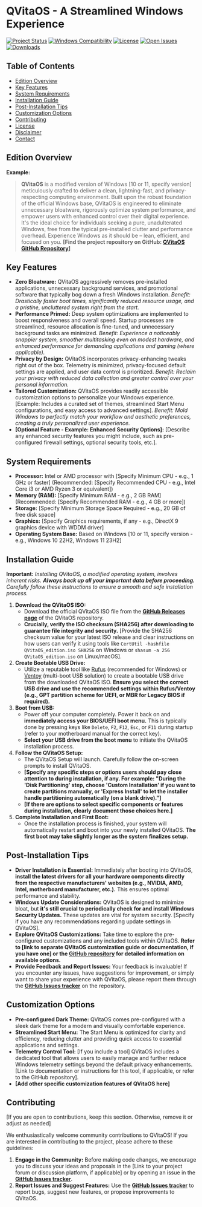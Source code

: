 # QVitaOS - A Streamlined Windows Experience

[![Project Status](https://img.shields.io/badge/status-placeholder-blue)](https://shields.io/)
[![Windows Compatibility](https://img.shields.io/badge/Windows-10%20%7C%2011-blueviolet)](https://shields.io/)
[![License](https://img.shields.io/badge/license-MIT-green)](https://shields.io/)  [![Open Issues](https://img.shields.io/github/issues/QVitaLLC/QVitaOS)](https://github.com/QVitaLLC/QVitaOS/issues) [![Downloads](https://img.shields.io/github/downloads/QVitaLLC/QVitaOS/total.svg)](https://github.com/QVitaLLC/QVitaOS/releases)

## Table of Contents

- [Edition Overview](#edition-overview)
- [Key Features](#key-features)
- [System Requirements](#system-requirements)
- [Installation Guide](#installation-guide)
- [Post-Installation Tips](#post-installation-tips)
- [Customization Options](#customization-options)
- [Contributing](#contributing)
- [License](#license)
- [Disclaimer](#disclaimer)
- [Contact](#contact)

## Edition Overview

**Example:**

> **QVitaOS** is a modified version of Windows [10 or 11, specify version] meticulously crafted to deliver a clean, lightning-fast, and privacy-respecting computing environment.  Built upon the robust foundation of the official Windows base, QVitaOS is engineered to eliminate unnecessary bloatware, rigorously optimize system performance, and empower users with enhanced control over their digital experience. It's the ideal choice for individuals seeking a pure, unadulterated Windows, free from the typical pre-installed clutter and performance overhead.  Experience Windows as it should be – lean, efficient, and focused on you.  **[Find the project repository on GitHub: [QVitaOS GitHub Repository](https://github.com/QVitaLLC/QVitaOS)]**

## Key Features

*   **Zero Bloatware:**  QVitaOS aggressively removes pre-installed applications, unnecessary background services, and promotional software that typically bog down a fresh Windows installation. *Benefit: Drastically faster boot times, significantly reduced resource usage, and a pristine, uncluttered system right from the start.*
*   **Performance Primed:** Deep system optimizations are implemented to boost responsiveness and overall speed. Startup processes are streamlined, resource allocation is fine-tuned, and unnecessary background tasks are minimized. *Benefit: Experience a noticeably snappier system, smoother multitasking even on modest hardware, and enhanced performance for demanding applications and gaming (where applicable).*
*   **Privacy by Design:** QVitaOS incorporates privacy-enhancing tweaks right out of the box. Telemetry is minimized, privacy-focused default settings are applied, and user data control is prioritized. *Benefit: Reclaim your privacy with reduced data collection and greater control over your personal information.*
*   **Tailored Customization:** QVitaOS provides readily accessible customization options to personalize your Windows experience.  [Example: Includes a curated set of themes, streamlined Start Menu configurations, and easy access to advanced settings]. *Benefit: Mold Windows to perfectly match your workflow and aesthetic preferences, creating a truly personalized user experience.*
*   **[Optional Feature - Example: Enhanced Security Options]:** [Describe any enhanced security features you might include, such as pre-configured firewall settings, optional security tools, etc.].

## System Requirements

*   **Processor:** Intel or AMD processor with [Specify Minimum CPU - e.g., 1 GHz or faster] (Recommended: [Specify Recommended CPU - e.g.,  Intel Core i3 or AMD Ryzen 3 or equivalent])
*   **Memory (RAM):** [Specify Minimum RAM - e.g., 2 GB RAM] (Recommended: [Specify Recommended RAM - e.g., 4 GB or more])
*   **Storage:** [Specify Minimum Storage Space Required - e.g., 20 GB of free disk space]
*   **Graphics:** [Specify Graphics requirements, if any - e.g., DirectX 9 graphics device with WDDM driver]
*   **Operating System Base:** Based on Windows [10 or 11, specify version - e.g., Windows 10 22H2, Windows 11 23H2]

## Installation Guide

**Important:**  *Installing QVitaOS, a modified operating system, involves inherent risks. **Always back up all your important data before proceeding.** Carefully follow these instructions to ensure a smooth and safe installation process.*

1.  **Download the QVitaOS ISO:**
    *   Download the official QVitaOS ISO file from the **[GitHub Releases page](https://github.com/QVitaLLC/QVitaOS/releases)** of the QVitaOS repository.
    *   **Crucially, verify the ISO checksum (SHA256) after downloading to guarantee file integrity and security.** [Provide the SHA256 checksum value for your latest ISO release and clear instructions on how users can verify it using tools like `CertUtil -hashfile QVitaOS_edition.iso SHA256` on Windows or `shasum -a 256 QVitaOS_edition.iso` on Linux/macOS].
2.  **Create Bootable USB Drive:**
    *   Utilize a reputable tool like [Rufus](https://rufus.ie/) (recommended for Windows) or [Ventoy](https://www.ventoy.net/en/index.html) (multi-boot USB solution) to create a bootable USB drive from the downloaded QVitaOS ISO.  **Ensure you select the correct USB drive and use the recommended settings within Rufus/Ventoy (e.g., GPT partition scheme for UEFI, or MBR for Legacy BIOS if required).**
3.  **Boot from USB:**
    *   Power off your computer completely.  Power it back on and **immediately access your BIOS/UEFI boot menu.** This is typically done by pressing keys like `Delete`, `F2`, `F12`, `Esc`, or `F11` during startup (refer to your motherboard manual for the correct key).
    *   **Select your USB drive from the boot menu** to initiate the QVitaOS installation process.
4.  **Follow the QVitaOS Setup:**
    *   The QVitaOS Setup will launch. Carefully follow the on-screen prompts to install QVitaOS.
    *   **[Specify any specific steps or options users should pay close attention to during installation, if any. For example: "During the 'Disk Partitioning' step, choose 'Custom Installation' if you want to create partitions manually, or 'Express Install' to let the installer handle partitioning automatically (on a blank drive)."]**
    *   **[If there are options to select specific components or features during installation, clearly document those choices here.]**
5.  **Complete Installation and First Boot:**
    *   Once the installation process is finished, your system will automatically restart and boot into your newly installed QVitaOS.  **The first boot may take slightly longer as the system finalizes setup.**

## Post-Installation Tips

*   **Driver Installation is Essential:**  Immediately after booting into QVitaOS, **install the latest drivers for all your hardware components directly from the respective manufacturers' websites (e.g., NVIDIA, AMD, Intel, motherboard manufacturer, etc.).** This ensures optimal performance and stability.
*   **Windows Update Considerations:**  QVitaOS is designed to minimize bloat, but **it's still crucial to periodically check for and install Windows Security Updates.** These updates are vital for system security. [Specify if you have any recommendations regarding update settings in QVitaOS].
*   **Explore QVitaOS Customizations:** Take time to explore the pre-configured customizations and any included tools within QVitaOS.  **Refer to [link to separate QVitaOS customization guide or documentation, if you have one] or the [GitHub repository](https://github.com/QVitaLLC/QVitaOS) for detailed information on available options.**
*   **Provide Feedback and Report Issues:**  Your feedback is invaluable! If you encounter any issues, have suggestions for improvement, or simply want to share your experience with QVitaOS, please report them through the **[GitHub Issues tracker](https://github.com/QVitaLLC/QVitaOS/issues)** on the repository.

## Customization Options

*   **Pre-configured Dark Theme:** QVitaOS comes pre-configured with a sleek dark theme for a modern and visually comfortable experience.
*   **Streamlined Start Menu:** The Start Menu is optimized for clarity and efficiency, reducing clutter and providing quick access to essential applications and settings.
*   **Telemetry Control Tool:** [If you include a tool] QVitaOS includes a dedicated tool that allows users to easily manage and further reduce Windows telemetry settings beyond the default privacy enhancements. [Link to documentation or instructions for this tool, if applicable, or refer to the GitHub repository].
*   **[Add other specific customization features of QVitaOS here]**

## Contributing

[If you are open to contributions, keep this section. Otherwise, remove it or adjust as needed]

We enthusiastically welcome community contributions to QVitaOS! If you are interested in contributing to the project, please adhere to these guidelines:

1.  **Engage in the Community:**  Before making code changes, we encourage you to discuss your ideas and proposals in the [Link to your project forum or discussion platform, if applicable] or by opening an issue in the **[GitHub Issues tracker](https://github.com/QVitaLLC/QVitaOS/issues)**.
2.  **Report Issues and Suggest Features:**  Use the **[GitHub Issues tracker](https://github.com/QVitaLLC/QVitaOS/issues)** to report bugs, suggest new features, or propose improvements to QVitaOS.
